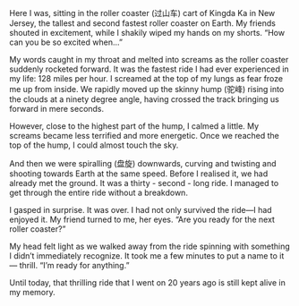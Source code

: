 Here I was, sitting in the roller coaster (过山车) cart of Kingda Ka in New Jersey, the tallest and second fastest roller coaster on Earth. My friends shouted in excitement, while I shakily wiped my hands on my shorts. “How can you be so excited when...”

My words caught in my throat and melted into screams as the roller coaster suddenly rocketed forward. It was the fastest ride I had ever experienced in my life: 128 miles per hour. I screamed at the top of my lungs as fear froze me up from inside. We rapidly moved up the skinny hump (驼峰) rising into the clouds at a ninety degree angle, having crossed the track bringing us forward in mere seconds.

However, close to the highest part of the hump, I calmed a little. My screams became less terrified and more energetic. Once we reached the top of the hump, I could almost touch the sky.

And then we were spiralling (盘旋) downwards, curving and twisting and shooting towards Earth at the same speed. Before I realised it, we had already met the ground. It was a thirty - second - long ride. I managed to get through the entire ride without a breakdown.

I gasped in surprise. It was over. I had not only survived the ride—I had enjoyed it. My friend turned to me, her eyes. “Are you ready for the next roller coaster?”

My head felt light as we walked away from the ride spinning with something I didn’t immediately recognize. It took me a few minutes to put a name to it — thrill. “I’m ready for anything.”

Until today, that thrilling ride that I went on 20 years ago is still kept alive in my memory.